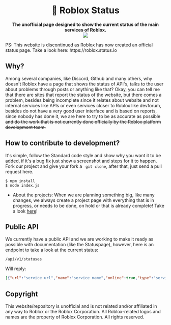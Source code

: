 <h1 align="center">📡 Roblox Status</h1>
<p align="center">
  <strong>The unofficial page designed to show the current status of the main services of Roblox.</strong>
  <br>
  <img src="https://img.shields.io/badge/code_style-standard-brightgreen.svg"></img>
</p>
PS: This website is discontinued as Roblox has now created an official status page. Take a look here: https://roblox.status.io

## Why?
Among several companies, like Discord, Github and many others, why doesn't Roblox have a page that shows the status of API's, talks to the user about problems through posts or anything like that? Okay, you can tell me that there are sites that report the status of the website, but there comes a problem, besides being incomplete since it relates about website and not internal services like APIs or even services closer to Roblox like devforum, besides do not have a very good user interface and is based on reports, since nobody has done it, we are here to try to be as accurate as possible ~~and do the work that is not currently done officially by the Roblox platform development team.~~

## How to contribute to development?
It's simple, follow the Standard code style and show why you want it to be added, if it's a bug fix just show a screenshot and steps for it to happen. Fork our project and give your fork a `` git clone``, after that, just send a pull request here.
```
$ npm install
$ node index.js
```

- About the projects:
When we are planning something big, like many changes, we always create a project page with everything that is in progress, or needs to be done, on hold or that is already complete! Take a look [here](https://github.com/Sazzo/RobloxStatus/projects)!

## Public API
We currently have a public API and we are working to make it ready as possible with documentation (like the Statuspage), however, here is an endpoint to take a look at the current status:
```
/api/v1/statuses
```
Will reply:
```json
[{"url":"service url","name":"service name","online":true,"type":"service type (like website)","reason":"ignore this, it will be withdrawn soon (="}]
```

## Copyright
This website/repository is unofficial and is not related and/or affiliated in any way to Roblox or the Roblox Corporation. All Roblox-related logos and names are the property of Roblox Corporation. All rights reserved.
